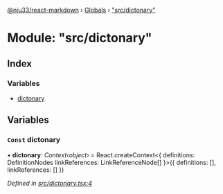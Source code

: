 [@nju33/react-markdown](../README.md) › [Globals](../globals.md) › ["src/dictonary"](_src_dictonary_.md)

# Module: "src/dictonary"

## Index

### Variables

* [dictonary](_src_dictonary_.md#const-dictonary)

## Variables

### `Const` dictonary

• **dictonary**: *Context‹object›* = React.createContext<{
  definitions: DefinitionNodes
  linkReferences: LinkReferenceNode[]
}>({ definitions: [], linkReferences: [] })

*Defined in [src/dictonary.tsx:4](https://github.com/nju33/react-markdown/blob/52ced5e/src/dictonary.tsx#L4)*
